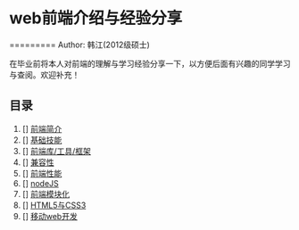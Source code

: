 # web前端介绍与经验分享
=========
    Author: 韩江(2012级硕士)  

在毕业前将本人对前端的理解与学习经验分享一下，以方便后面有兴趣的同学学习与查阅。欢迎补充！


## 目录
1. [] [前端简介](./aboutweb.md)
2. [] [基础技能](./basic.md)
3. [] [前端库/工具/框架](./tool.md)
4. [] [兼容性](./ie.md)
5. [] [前端性能](./speed.md)
6. [] [nodeJS](./nodejs.md)
7. [] [前端模块化](./module.md)
8. [] [HTML5与CSS3](./html5.md)
9. [] [移动web开发](./mobile.md)